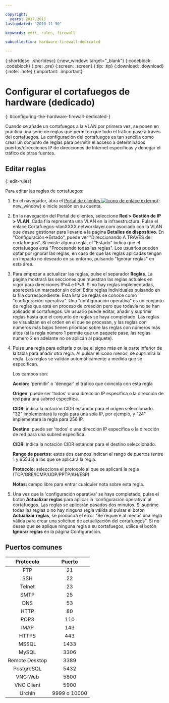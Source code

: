 ```yaml
---

copyright:
  years: 2017,2018
lastupdated: "2018-11-30"

keywords: edit, rules, firewall

subcollection: hardware-firewall-dedicated

---
```


{:shortdesc: .shortdesc}
{:new_window: target="_blank"}
{:codeblock: .codeblock}
{:pre: .pre}
{:screen: .screen}
{:tip: .tip}
{:download: .download}
{:note: .note}
{:important: .important}

# Configurar el cortafuegos de hardware (dedicado)
{: #configuring-the-hardware-firewall-dedicated-}

Cuando se añade un cortafuegos a la VLAN por primera vez, se ponen en práctica una serie de reglas que permiten que todo el tráfico pase a través del cortafuegos. La configuración del cortafuegos es tan sencilla como crear un conjunto de reglas para permitir el acceso a determinados puertos/direcciones IP de direcciones de Internet específicas y denegar el tráfico de otras fuentes.

## Editar reglas
{: edit-rules}

Para editar las reglas de cortafuegos:

1. En el navegador, abra el [Portal de clientes ![Icono de enlace externo](../../icons/launch-glyph.svg "Icono de enlace externo")](https://control.softlayer.com/){: new_window} e inicie sesión en su cuenta.
2. En la navegación del Portal de clientes, seleccione **Red > Gestión de IP > VLAN**. Cada fila representa una VLAN en la infraestructura.  Pulse el enlace Cortafuegos-vlanXXXX.networklayer.com asociado con la VLAN que desea gestionar para llevarle a la página **Detalles de dispositivo**. En "Configuración->Estado", puede ver "Direccionando A TRAVÉS del cortafuegos". Si existe alguna regla, el "Estado" indica que el cortafuegos está "Procesando todas las reglas".  Los usuarios pueden optar por ignorar las reglas, en caso de que las reglas aplicadas tengan un impacto no deseado en su entorno, pulsando "Ignorar reglas" en esta área.
3. Para empezar a actualizar las reglas, pulse el separador **Reglas**. La página mostrará las secciones que muestran las reglas actuales en vigor para direcciones IPv4 e IPv6.  Si no hay reglas implementadas, aparecerá un marcador sin color.  Edite reglas individuales pulsando en la fila correspondiente.  Esta lista de reglas se conoce como "configuración operativa". Una "configuración operativa" es un conjunto de reglas que está en proceso de creación pero que todavía no se han aplicado al cortafuegos. Un usuario puede editar, añadir y suprimir reglas hasta que el conjunto de reglas se haya completado.  Las reglas se visualizan en el orden en el que se procesan, y las reglas con números más bajos tienen prioridad sobre las reglas con números más altos (si la regla número 1 permite que un paquete pase, las reglas número 2 en adelante no se aplican al paquete).
4. Pulse una regla para editarla o pulse el signo más en la parte inferior de la tabla para añadir otra regla. Al pulsar el icono menos, se suprimirá la regla. Las reglas se validan automáticamente a medida que se especifican.

    Los campos son:

    **Acción:** 'permitir' o 'denegar' el tráfico que coincida con esta regla

    **Origen**: puede ser 'todos' o una dirección IP específica o la dirección de red para una subred específica.

    **CIDR**: indica la notación CIDR estándar para el origen seleccionado.  "32" implementará la regla para una sola IP, por ejemplo, y "24" implementará la regla para 256 IP.

    **Destino**: puede ser 'todos' o una dirección IP específica o la dirección de red para una subred específica.

    **CIDR**: indica la notación CIDR estándar para el destino seleccionado.

    **Rango de puertos**: estos dos campos indican el rango de puertos (entre 1 y 65535) a los que se aplicará la regla.

    **Protocolo:** selecciona el protocolo al que se aplicará la regla (TCP/GRE/ICMP/UDP/PPTP/AH/ESP)

    **Notas:** campo libre para entrar cualquier nota sobre esta regla.

5. Una vez que la 'configuración operativa' se haya completado, pulse el botón **Actualizar reglas** para aplicar la 'configuración operativa' al cortafuegos. Las reglas se aplicarán pasados dos minutos. Si suprime todas las reglas o no hay ninguna regla válida al pulsar el botón **Actualizar reglas**, se producirá el error "Se requiere al menos una regla válida para crear una solicitud de actualización del cortafuegos". Si no desea que se aplique ninguna regla a su cortafuegos, utilice el botón **Ignorar reglas** en la página Configuración.

## Puertos comunes

| Protocolo | Puerto |
| :-----: | :-----: |
| FTP | 21 |
| SSH | 22 |
| Telnet | 23 |
| SMTP | 25 |
| DNS | 53 |
| HTTP | 80 |
| POP3 | 110 |
| IMAP | 143 |
| HTTPS | 443 |
| MSSQL | 1433 |
| MySQL | 3306 |
| Remote Desktop | 3389 |
| PostgreSQL | 5432 |
| VNC Web | 5800 |
| VNC Client | 5900 |
| Urchin | 9999 o 10000 ||
